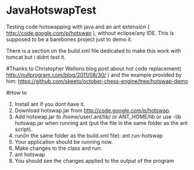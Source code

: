 JavaHotswapTest
===============

Testing code hotswapping with java and an ant extension ( http://code.google.com/p/hotswap ), without eclipse/any IDE.
This is supposed to be a barebones project just to demo it. 


There is a section on the build.xml file dedicated to make this work with tomcat but i didnt test it.

#Thanks to
Christopher Wellons blog post about hot code replacement( http://nullprogram.com/blog/2011/08/30/ ) and the example provided by him: 
https://github.com/skeeto/october-chess-engine/tree/hotswap-demo

#How to
1. Install ant if you dont have it.
2. Download hotswap.jar from http://code.google.com/p/hotswap.
3. Add hotswap.jar to /home/user/.ant/lib/ or ANT_HOME/lib or use -lib hotswap.jar when running ant (put the file in the same folder as the ant script).
4. run(in the same folder as the build.xml file): ant run-hotswap
5. Your application should be running now.
6. Make changes to the class and run:
7. ant hotswap
8. You should see the changes applied to the output of the program



